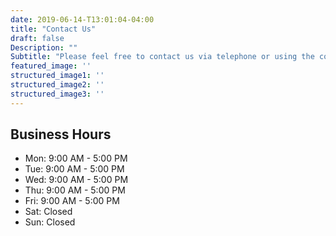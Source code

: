 ```yaml
---
date: 2019-06-14-T13:01:04-04:00
title: "Contact Us"
draft: false
Description: ""
Subtitle: "Please feel free to contact us via telephone or using the contact form below. We're available at our office by appointment only."
featured_image: ''
structured_image1: ''
structured_image2: ''
structured_image3: ''
---
```




## Business Hours

- Mon: 9:00 AM - 5:00 PM
- Tue: 9:00 AM - 5:00 PM
- Wed: 9:00 AM - 5:00 PM
- Thu: 9:00 AM - 5:00 PM
- Fri: 9:00 AM - 5:00 PM
- Sat: Closed
- Sun: Closed
